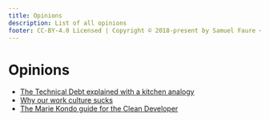 ```yaml
---
title: Opinions
description: List of all opinions
footer: CC-BY-4.0 Licensed | Copyright © 2018-present by Samuel Faure <3
---
```


# Opinions

- [The Technical Debt explained with a kitchen analogy](/opinions/TechnicalDebtKitchen)
- [Why our work culture sucks](/opinions/WhyOurWorkCultureSucks)
- [The Marie Kondo guide for the Clean Developer](/opinions/MarieKondo)
